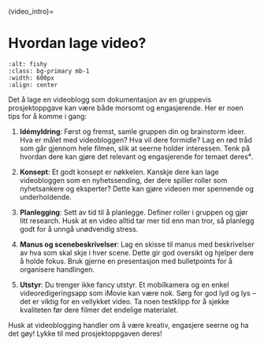 (video_intro)=
# Hvordan lage video?

```{image} ../bilder/videoblog.jpg
:alt: fishy
:class: bg-primary mb-1
:width: 600px
:align: center
```

Det å lage en videoblogg som dokumentasjon av en gruppevis prosjektoppgave kan være både morsomt og engasjerende. Her er noen tips for å komme i gang:

1. **Idémyldring**: Først og fremst, samle gruppen din og brainstorm ideer. Hva er målet med videobloggen? Hva vil dere formidle? Lag en rød tråd som går gjennom hele filmen, slik at seerne holder interessen. Tenk på hvordan dere kan gjøre det relevant og engasjerende for temaet deres⁴.

2. **Konsept**: Et godt konsept er nøkkelen. Kanskje dere kan lage videobloggen som en nyhetssending, der dere spiller roller som nyhetsankere og eksperter? Dette kan gjøre videoen mer spennende og underholdende.

3. **Planlegging**: Sett av tid til å planlegge. Definer roller i gruppen og gjør litt research. Husk at en video alltid tar mer tid enn man tror, så planlegg godt for å unngå unødvendig stress.

4. **Manus og scenebeskrivelser**: Lag en skisse til manus med beskrivelser av hva som skal skje i hver scene. Dette gir god oversikt og hjelper dere å holde fokus. Bruk gjerne en presentasjon med bulletpoints for å organisere handlingen.

5. **Utstyr**: Du trenger ikke fancy utstyr. Et mobilkamera og en enkel videoredigeringsapp som iMovie kan være nok. Sørg for god lyd og lys – det er viktig for en vellykket video. Ta noen testklipp for å sjekke kvaliteten før dere filmer det endelige materialet.

Husk at videoblogging handler om å være kreativ, engasjere seerne og ha det gøy! Lykke til med prosjektoppgaven deres!
